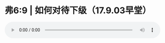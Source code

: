 # 弗6:9 | 如何对待下级（17.9.03早堂）

<audio style="width: 100%;" preload="false" controls controlslist="nodownload"><source src="//cdn.wechat.edu.pl/audio/mp3/old/12182.mp3" type="audio/mpeg">Your browser does not support the audio element.</audio>


